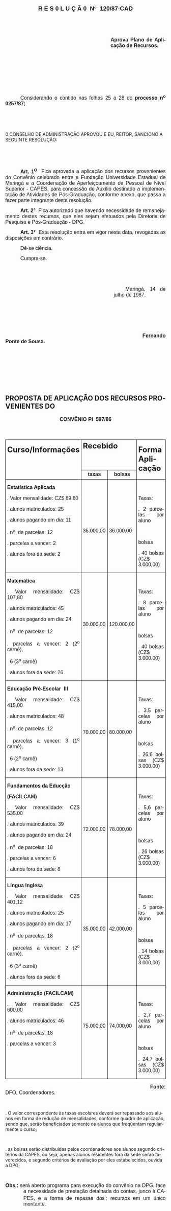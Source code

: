 <body lang=PT-BR style='tab-interval:35.4pt'>

<div class=Section1>

<p class=MsoNormal align=center style='text-align:center'><b style='mso-bidi-font-weight:
normal'><span style='font-size:14.0pt;mso-bidi-font-size:10.0pt;font-family:
Arial'>R E S 0 L U Ç Ã 0<span style="mso-spacerun: yes">  </span>N°<span
style="mso-spacerun: yes">  </span>120/87-CAD<o:p></o:p></span></b></p>

<p class=MsoNormal style='text-align:justify'><b><span style='font-size:12.0pt;
mso-bidi-font-size:10.0pt;font-family:Arial'><![if !supportEmptyParas]>&nbsp;<![endif]><o:p></o:p></span></b></p>

<p class=MsoNormal style='text-align:justify'><b><span style='font-size:12.0pt;
mso-bidi-font-size:10.0pt;font-family:Arial'><![if !supportEmptyParas]>&nbsp;<![endif]><o:p></o:p></span></b></p>

<p class=MsoNormal style='margin-left:248.1pt;text-align:justify'><b><span
style='font-size:12.0pt;mso-bidi-font-size:10.0pt;font-family:Arial'>Aprova
Plano de Aplicação de Recursos.<o:p></o:p></span></b></p>

<p class=MsoNormal style='text-align:justify'><span style='font-size:12.0pt;
mso-bidi-font-size:10.0pt;font-family:Arial'><![if !supportEmptyParas]>&nbsp;<![endif]><o:p></o:p></span></p>

<p class=MsoNormal style='text-align:justify'><span style='font-size:12.0pt;
mso-bidi-font-size:10.0pt;font-family:Arial'><![if !supportEmptyParas]>&nbsp;<![endif]><o:p></o:p></span></p>

<p class=MsoNormal style='text-align:justify'><span style='font-size:12.0pt;
mso-bidi-font-size:10.0pt;font-family:Arial'><![if !supportEmptyParas]>&nbsp;<![endif]><o:p></o:p></span></p>

<p class=MsoNormal style='text-align:justify'><span style='font-size:12.0pt;
mso-bidi-font-size:10.0pt;font-family:Arial'><![if !supportEmptyParas]>&nbsp;<![endif]><o:p></o:p></span></p>

<p class=MsoNormal style='text-align:justify;text-indent:35.4pt'><span
style='font-size:12.0pt;mso-bidi-font-size:10.0pt;font-family:Arial'>Considerando
o contido nas folhas 25 a 28 do <b>processo n<sup>o</sup> 0257/87;<o:p></o:p></b></span></p>

<p class=MsoNormal style='text-align:justify'><span style='font-size:12.0pt;
mso-bidi-font-size:10.0pt;font-family:Arial'><![if !supportEmptyParas]>&nbsp;<![endif]><o:p></o:p></span></p>

<p class=MsoNormal style='text-align:justify'><span style='font-size:12.0pt;
mso-bidi-font-size:10.0pt;font-family:Arial'><![if !supportEmptyParas]>&nbsp;<![endif]><o:p></o:p></span></p>

<p class=MsoBodyTextIndent>0 CONSELHO DE ADMINISTRAÇÃO APROVOU E EU, REITOR,
SANCIONO A SEGUINTE RESOLUÇÃO:</p>

<p class=MsoNormal style='text-align:justify'><span style='font-size:12.0pt;
mso-bidi-font-size:10.0pt;font-family:Arial'><![if !supportEmptyParas]>&nbsp;<![endif]><o:p></o:p></span></p>

<p class=MsoNormal style='text-align:justify'><span style='font-size:12.0pt;
mso-bidi-font-size:10.0pt;font-family:Arial'><![if !supportEmptyParas]>&nbsp;<![endif]><o:p></o:p></span></p>

<p class=MsoNormal style='text-align:justify;text-indent:35.4pt'><b><span
style='font-size:12.0pt;mso-bidi-font-size:10.0pt;font-family:Arial'>Art. 1<sup>O</sup></span></b><span
style='font-size:12.0pt;mso-bidi-font-size:10.0pt;font-family:Arial'><span
style="mso-spacerun: yes">  </span>Fica aprovada a aplicação dos recursos
provenientes do Convênio celebrado entre a Fundação Universidade Estadual de
Maringá e a Coordenação de Aperfeiçoamento de Pessoal de Nível Superior -
CAPES, para concessão de Auxílio destinado a implementação de Atividades de
Pós-Graduação, conforme anexo, que passa a fazer parte integrante desta
resolução.<o:p></o:p></span></p>

<p class=MsoNormal style='text-align:justify;text-indent:35.4pt'><b><span
style='font-size:12.0pt;mso-bidi-font-size:10.0pt;font-family:Arial'>Art. 2°</span></b><span
style='font-size:12.0pt;mso-bidi-font-size:10.0pt;font-family:Arial'><span
style="mso-spacerun: yes">  </span>Fica autorizado que havendo necessidade de
remanejamento destes recursos, que eles sejam efetuados pela Diretoria de
Pesquisa e Pós-Graduação - DPG.<o:p></o:p></span></p>

<p class=MsoNormal style='text-align:justify;text-indent:35.4pt'><b><span
style='font-size:12.0pt;mso-bidi-font-size:10.0pt;font-family:Arial'>Art. 3°</span></b><span
style='font-size:12.0pt;mso-bidi-font-size:10.0pt;font-family:Arial'><span
style="mso-spacerun: yes">  </span>Esta resolução entra em vigor nesta data,
revogadas as disposições em contrário.<o:p></o:p></span></p>

<p class=MsoNormal style='text-align:justify;text-indent:35.4pt'><span
style='font-size:12.0pt;mso-bidi-font-size:10.0pt;font-family:Arial'>Dê-se
ciência.<o:p></o:p></span></p>

<p class=MsoNormal style='text-align:justify;text-indent:35.4pt'><span
style='font-size:12.0pt;mso-bidi-font-size:10.0pt;font-family:Arial'>Cumpra-se.<o:p></o:p></span></p>

<p class=MsoNormal style='margin-left:266.7pt;text-align:justify'><span
style='font-size:12.0pt;mso-bidi-font-size:10.0pt;font-family:Arial'><![if !supportEmptyParas]>&nbsp;<![endif]><o:p></o:p></span></p>

<p class=MsoNormal style='margin-left:266.7pt;text-align:justify'><span
style='font-size:12.0pt;mso-bidi-font-size:10.0pt;font-family:Arial'><![if !supportEmptyParas]>&nbsp;<![endif]><o:p></o:p></span></p>

<p class=MsoNormal style='margin-left:255.6pt;text-align:justify;text-indent:
27.6pt'><span style='font-size:12.0pt;mso-bidi-font-size:10.0pt;font-family:
Arial'>Maringá, 14 de julho de 1987.<o:p></o:p></span></p>

<p class=MsoNormal style='text-align:justify'><span style='font-size:12.0pt;
mso-bidi-font-size:10.0pt;font-family:Arial'><![if !supportEmptyParas]>&nbsp;<![endif]><o:p></o:p></span></p>

<p class=MsoNormal style='text-align:justify'><span style='font-size:12.0pt;
mso-bidi-font-size:10.0pt;font-family:Arial'><![if !supportEmptyParas]>&nbsp;<![endif]><o:p></o:p></span></p>

<p class=MsoNormal style='text-align:justify'><span style='font-size:12.0pt;
mso-bidi-font-size:10.0pt;font-family:Arial'><![if !supportEmptyParas]>&nbsp;<![endif]><o:p></o:p></span></p>

<p class=MsoNormal style='text-align:justify'><span style='font-size:12.0pt;
mso-bidi-font-size:10.0pt;font-family:Arial'><span style='mso-tab-count:8'>                                                                                              </span><b>Fernando
Ponte de Sousa.<o:p></o:p></b></span></p>

<p class=MsoNormal style='text-align:justify'><span style='font-size:12.0pt;
mso-bidi-font-size:10.0pt;font-family:Arial'><![if !supportEmptyParas]>&nbsp;<![endif]><o:p></o:p></span></p>

<p class=MsoNormal style='text-align:justify'><span style='font-size:12.0pt;
mso-bidi-font-size:10.0pt;font-family:Arial'><![if !supportEmptyParas]>&nbsp;<![endif]><o:p></o:p></span></p>

<span style='font-size:12.0pt;mso-bidi-font-size:10.0pt;font-family:Arial;
mso-fareast-font-family:"Times New Roman";mso-ansi-language:PT-BR;mso-fareast-language:
PT-BR;mso-bidi-language:AR-SA'><br clear=all style='mso-special-character:line-break;
page-break-before:always'>
</span>

<p class=MsoNormal style='text-align:justify'><![if !supportEmptyParas]>&nbsp;<![endif]><span
style='font-size:12.0pt;mso-bidi-font-size:10.0pt;font-family:Arial'><o:p></o:p></span></p>

<h2>PROPOSTA DE APLICAÇÃO DOS RECURSOS PROVENIENTES DO</h2>

<p class=MsoNormal align=center style='text-align:center'><b><span
style='font-size:12.0pt;mso-bidi-font-size:10.0pt;font-family:Arial'>CONVÊNIO
PI  597/86<o:p></o:p></span></b></p>

<p class=MsoNormal style='text-align:justify'><span style='font-size:12.0pt;
mso-bidi-font-size:10.0pt;font-family:Arial'><![if !supportEmptyParas]>&nbsp;<![endif]><o:p></o:p></span></p>

<table border=1 cellspacing=0 cellpadding=0 style='border-collapse:collapse;
 border:none;mso-border-alt:solid windowtext .5pt;mso-padding-alt:0cm 3.5pt 0cm 3.5pt'>
 <tr>
  <td width=213 rowspan=2 valign=top style='width:159.45pt;border:solid windowtext .5pt;
  padding:0cm 3.5pt 0cm 3.5pt'>
  <h2 style='margin-top:12.0pt'>Curso/Informações</h2>
  </td>
  <td width=198 colspan=2 valign=top style='width:148.85pt;border:solid windowtext .5pt;
  border-left:none;mso-border-left-alt:solid windowtext .5pt;padding:0cm 3.5pt 0cm 3.5pt'>
  <h2 style='margin-top:3.0pt;margin-right:0cm;margin-bottom:3.0pt;margin-left:
  0cm'>Recebido</h2>
  </td>
  <td width=203 rowspan=2 valign=top style='width:152.3pt;border:solid windowtext .5pt;
  border-left:none;mso-border-left-alt:solid windowtext .5pt;padding:0cm 3.5pt 0cm 3.5pt'>
  <h2 style='margin-top:12.0pt'>Forma Aplicação</h2>
  </td>
 </tr>
 <tr style='height:22.15pt'>
  <td width=95 valign=top style='width:71.6pt;border-top:none;border-left:none;
  border-bottom:solid windowtext .5pt;border-right:solid windowtext .5pt;
  mso-border-top-alt:solid windowtext .5pt;mso-border-left-alt:solid windowtext .5pt;
  padding:0cm 3.5pt 0cm 3.5pt;height:22.15pt'>
  <p class=MsoNormal align=center style='margin-top:3.0pt;margin-right:0cm;
  margin-bottom:3.0pt;margin-left:0cm;text-align:center'><b><span
  style='font-size:12.0pt;mso-bidi-font-size:10.0pt;font-family:Arial'>taxas<o:p></o:p></span></b></p>
  </td>
  <td width=103 valign=top style='width:77.25pt;border-top:none;border-left:
  none;border-bottom:solid windowtext .5pt;border-right:solid windowtext .5pt;
  mso-border-top-alt:solid windowtext .5pt;mso-border-left-alt:solid windowtext .5pt;
  padding:0cm 3.5pt 0cm 3.5pt;height:22.15pt'>
  <p class=MsoNormal align=center style='margin-top:3.0pt;margin-right:0cm;
  margin-bottom:3.0pt;margin-left:0cm;text-align:center'><b><span
  style='font-size:12.0pt;mso-bidi-font-size:10.0pt;font-family:Arial'>bolsas<o:p></o:p></span></b></p>
  </td>
 </tr>
 <tr>
  <td width=213 valign=top style='width:159.45pt;border:solid windowtext .5pt;
  border-top:none;mso-border-top-alt:solid windowtext .5pt;padding:0cm 3.5pt 0cm 3.5pt'>
  <p class=MsoNormal style='text-align:justify'><b><span style='font-family:
  Arial'>Estatística Aplicada<o:p></o:p></span></b></p>
  <p class=MsoNormal style='text-align:justify'><span style='font-family:Arial'>.
  Valor mensalidade: CZ$ 89,80<o:p></o:p></span></p>
  <p class=MsoNormal style='text-align:justify'><span style='font-family:Arial'>.
  alunos matriculados: 25<o:p></o:p></span></p>
  <p class=MsoNormal style='text-align:justify'><span style='font-family:Arial'>.
  alunos pagando em dia: 11<o:p></o:p></span></p>
  <p class=MsoNormal style='text-align:justify'><span style='font-family:Arial'>.
  n<sup>o</sup><span style="mso-spacerun: yes">  </span>de parcelas: 12<o:p></o:p></span></p>
  <p class=MsoNormal style='text-align:justify'><span style='font-family:Arial'>.
  parcelas a vencer: 2<o:p></o:p></span></p>
  <p class=MsoNormal style='text-align:justify'><span style='font-family:Arial'>.
  alunos fora da sede: 2<o:p></o:p></span></p>
  </td>
  <td width=95 valign=top style='width:71.6pt;border-top:none;border-left:none;
  border-bottom:solid windowtext .5pt;border-right:solid windowtext .5pt;
  mso-border-top-alt:solid windowtext .5pt;mso-border-left-alt:solid windowtext .5pt;
  padding:0cm 3.5pt 0cm 3.5pt'>
  <p class=MsoNormal style='text-align:justify'><span style='font-family:Arial'><![if !supportEmptyParas]>&nbsp;<![endif]><o:p></o:p></span></p>
  <p class=MsoNormal style='text-align:justify'><span style='font-family:Arial'><![if !supportEmptyParas]>&nbsp;<![endif]><o:p></o:p></span></p>
  <p class=MsoNormal style='text-align:justify'><span style='font-family:Arial'><![if !supportEmptyParas]>&nbsp;<![endif]><o:p></o:p></span></p>
  <p class=MsoNormal style='text-align:justify'><span style='font-family:Arial'><![if !supportEmptyParas]>&nbsp;<![endif]><o:p></o:p></span></p>
  <p class=MsoNormal style='text-align:justify'><span style='font-family:Arial'>36.000,00<o:p></o:p></span></p>
  </td>
  <td width=103 valign=top style='width:77.25pt;border-top:none;border-left:
  none;border-bottom:solid windowtext .5pt;border-right:solid windowtext .5pt;
  mso-border-top-alt:solid windowtext .5pt;mso-border-left-alt:solid windowtext .5pt;
  padding:0cm 3.5pt 0cm 3.5pt'>
  <p class=MsoNormal style='text-align:justify'><span style='font-family:Arial'><![if !supportEmptyParas]>&nbsp;<![endif]><o:p></o:p></span></p>
  <p class=MsoNormal style='text-align:justify'><span style='font-family:Arial'><![if !supportEmptyParas]>&nbsp;<![endif]><o:p></o:p></span></p>
  <p class=MsoNormal style='text-align:justify'><span style='font-family:Arial'><![if !supportEmptyParas]>&nbsp;<![endif]><o:p></o:p></span></p>
  <p class=MsoNormal style='text-align:justify'><span style='font-family:Arial'><![if !supportEmptyParas]>&nbsp;<![endif]><o:p></o:p></span></p>
  <p class=MsoNormal style='text-align:justify'><span style='font-family:Arial'>36.000,00<o:p></o:p></span></p>
  </td>
  <td width=203 valign=top style='width:152.3pt;border-top:none;border-left:
  none;border-bottom:solid windowtext .5pt;border-right:solid windowtext .5pt;
  mso-border-top-alt:solid windowtext .5pt;mso-border-left-alt:solid windowtext .5pt;
  padding:0cm 3.5pt 0cm 3.5pt'>
  <p class=MsoNormal style='text-align:justify'><span style='font-family:Arial'><![if !supportEmptyParas]>&nbsp;<![endif]><o:p></o:p></span></p>
  <p class=MsoNormal style='text-align:justify'><span style='font-family:Arial'>Taxas:<o:p></o:p></span></p>
  <p class=MsoNormal style='text-align:justify'><span style='font-family:Arial'>.
  2 parcelas por aluno<o:p></o:p></span></p>
  <p class=MsoNormal style='text-align:justify'><span style='font-family:Arial'><![if !supportEmptyParas]>&nbsp;<![endif]><o:p></o:p></span></p>
  <p class=MsoNormal style='text-align:justify'><span style='font-family:Arial'>bolsas<o:p></o:p></span></p>
  <p class=MsoNormal style='text-align:justify'><span style='font-family:Arial'>.
  40 bolsas (CZ$ 3.000,00)<o:p></o:p></span></p>
  </td>
 </tr>
 <tr>
  <td width=213 valign=top style='width:159.45pt;border:solid windowtext .5pt;
  border-top:none;mso-border-top-alt:solid windowtext .5pt;padding:0cm 3.5pt 0cm 3.5pt'>
  <p class=MsoNormal style='text-align:justify'><b><span style='font-family:
  Arial'>Matemática<o:p></o:p></span></b></p>
  <p class=MsoNormal style='text-align:justify'><span style='font-family:Arial'>.
  Valor mensalidade: CZ$ 107,80<o:p></o:p></span></p>
  <p class=MsoNormal style='text-align:justify'><span style='font-family:Arial'>.
  alunos matriculados: 45<o:p></o:p></span></p>
  <p class=MsoNormal style='text-align:justify'><span style='font-family:Arial'>.
  alunos pagando em dia: 24<o:p></o:p></span></p>
  <p class=MsoNormal style='text-align:justify'><span style='font-family:Arial'>.
  n<sup>o</sup><span style="mso-spacerun: yes">  </span>de parcelas: 12<o:p></o:p></span></p>
  <p class=MsoNormal style='text-align:justify'><span style='font-family:Arial'>.
  parcelas a vencer: 2 (2<sup>o</sup> carnê),<o:p></o:p></span></p>
  <p class=MsoNormal style='text-align:justify'><span style='font-family:Arial'><span
  style="mso-spacerun: yes">  </span>6 (3<sup>o</sup> carnê)<o:p></o:p></span></p>
  <p class=MsoNormal style='text-align:justify'><span style='font-family:Arial'>.
  alunos fora da sede: 26<o:p></o:p></span></p>
  </td>
  <td width=95 valign=top style='width:71.6pt;border-top:none;border-left:none;
  border-bottom:solid windowtext .5pt;border-right:solid windowtext .5pt;
  mso-border-top-alt:solid windowtext .5pt;mso-border-left-alt:solid windowtext .5pt;
  padding:0cm 3.5pt 0cm 3.5pt'>
  <p class=MsoNormal style='text-align:justify'><span style='font-family:Arial'><![if !supportEmptyParas]>&nbsp;<![endif]><o:p></o:p></span></p>
  <p class=MsoNormal style='text-align:justify'><span style='font-family:Arial'><![if !supportEmptyParas]>&nbsp;<![endif]><o:p></o:p></span></p>
  <p class=MsoNormal style='text-align:justify'><span style='font-family:Arial'><![if !supportEmptyParas]>&nbsp;<![endif]><o:p></o:p></span></p>
  <p class=MsoNormal style='text-align:justify'><span style='font-family:Arial'><![if !supportEmptyParas]>&nbsp;<![endif]><o:p></o:p></span></p>
  <p class=MsoNormal style='text-align:justify'><span style='font-family:Arial'>30.000,00<o:p></o:p></span></p>
  </td>
  <td width=103 valign=top style='width:77.25pt;border-top:none;border-left:
  none;border-bottom:solid windowtext .5pt;border-right:solid windowtext .5pt;
  mso-border-top-alt:solid windowtext .5pt;mso-border-left-alt:solid windowtext .5pt;
  padding:0cm 3.5pt 0cm 3.5pt'>
  <p class=MsoNormal style='text-align:justify'><span style='font-family:Arial'><![if !supportEmptyParas]>&nbsp;<![endif]><o:p></o:p></span></p>
  <p class=MsoNormal style='text-align:justify'><span style='font-family:Arial'><![if !supportEmptyParas]>&nbsp;<![endif]><o:p></o:p></span></p>
  <p class=MsoNormal style='text-align:justify'><span style='font-family:Arial'><![if !supportEmptyParas]>&nbsp;<![endif]><o:p></o:p></span></p>
  <p class=MsoNormal style='text-align:justify'><span style='font-family:Arial'><![if !supportEmptyParas]>&nbsp;<![endif]><o:p></o:p></span></p>
  <p class=MsoNormal style='text-align:justify'><span style='font-family:Arial'>120.000,00<o:p></o:p></span></p>
  </td>
  <td width=203 valign=top style='width:152.3pt;border-top:none;border-left:
  none;border-bottom:solid windowtext .5pt;border-right:solid windowtext .5pt;
  mso-border-top-alt:solid windowtext .5pt;mso-border-left-alt:solid windowtext .5pt;
  padding:0cm 3.5pt 0cm 3.5pt'>
  <p class=MsoNormal style='text-align:justify'><span style='font-family:Arial'><![if !supportEmptyParas]>&nbsp;<![endif]><o:p></o:p></span></p>
  <p class=MsoNormal style='text-align:justify'><span style='font-family:Arial'>Taxas:<o:p></o:p></span></p>
  <p class=MsoNormal style='text-align:justify'><span style='font-family:Arial'>.
  8 parcelas por aluno<o:p></o:p></span></p>
  <p class=MsoNormal style='text-align:justify'><span style='font-family:Arial'><![if !supportEmptyParas]>&nbsp;<![endif]><o:p></o:p></span></p>
  <p class=MsoNormal style='text-align:justify'><span style='font-family:Arial'>bolsas<o:p></o:p></span></p>
  <p class=MsoNormal style='text-align:justify'><span style='font-family:Arial'>.
  40 bolsas (CZ$ 3.000,00)<o:p></o:p></span></p>
  </td>
 </tr>
 <tr>
  <td width=213 valign=top style='width:159.45pt;border:solid windowtext .5pt;
  border-top:none;mso-border-top-alt:solid windowtext .5pt;padding:0cm 3.5pt 0cm 3.5pt'>
  <p class=MsoNormal style='text-align:justify'><b><span style='font-family:
  Arial'>Educação Pré-Escolar<span style="mso-spacerun: yes">  </span>III<o:p></o:p></span></b></p>
  <p class=MsoNormal style='text-align:justify'><span style='font-family:Arial'>.
  Valor mensalidade: CZ$ 415,00<o:p></o:p></span></p>
  <p class=MsoNormal style='text-align:justify'><span style='font-family:Arial'>.
  alunos matriculados: 48<o:p></o:p></span></p>
  <p class=MsoNormal style='text-align:justify'><span style='font-family:Arial'>.
  n<sup>o</sup><span style="mso-spacerun: yes">  </span>de parcelas: 12<o:p></o:p></span></p>
  <p class=MsoNormal style='text-align:justify'><span style='font-family:Arial'>.
  parcelas a vencer: 3 (1<sup>o</sup> carnê), <o:p></o:p></span></p>
  <p class=MsoNormal style='text-align:justify'><span style='font-family:Arial'><span
  style="mso-spacerun: yes">  </span>6 (2<sup>o</sup> carnê)<o:p></o:p></span></p>
  <p class=MsoNormal style='text-align:justify'><span style='font-family:Arial'>.
  alunos fora da sede: 13<o:p></o:p></span></p>
  </td>
  <td width=95 valign=top style='width:71.6pt;border-top:none;border-left:none;
  border-bottom:solid windowtext .5pt;border-right:solid windowtext .5pt;
  mso-border-top-alt:solid windowtext .5pt;mso-border-left-alt:solid windowtext .5pt;
  padding:0cm 3.5pt 0cm 3.5pt'>
  <p class=MsoNormal style='text-align:justify'><span style='font-family:Arial'><![if !supportEmptyParas]>&nbsp;<![endif]><o:p></o:p></span></p>
  <p class=MsoNormal style='text-align:justify'><span style='font-family:Arial'><![if !supportEmptyParas]>&nbsp;<![endif]><o:p></o:p></span></p>
  <p class=MsoNormal style='text-align:justify'><span style='font-family:Arial'><![if !supportEmptyParas]>&nbsp;<![endif]><o:p></o:p></span></p>
  <p class=MsoNormal style='text-align:justify'><span style='font-family:Arial'><![if !supportEmptyParas]>&nbsp;<![endif]><o:p></o:p></span></p>
  <p class=MsoNormal style='text-align:justify'><span style='font-family:Arial'>70.000,00<o:p></o:p></span></p>
  </td>
  <td width=103 valign=top style='width:77.25pt;border-top:none;border-left:
  none;border-bottom:solid windowtext .5pt;border-right:solid windowtext .5pt;
  mso-border-top-alt:solid windowtext .5pt;mso-border-left-alt:solid windowtext .5pt;
  padding:0cm 3.5pt 0cm 3.5pt'>
  <p class=MsoNormal style='text-align:justify'><span style='font-family:Arial'><![if !supportEmptyParas]>&nbsp;<![endif]><o:p></o:p></span></p>
  <p class=MsoNormal style='text-align:justify'><span style='font-family:Arial'><![if !supportEmptyParas]>&nbsp;<![endif]><o:p></o:p></span></p>
  <p class=MsoNormal style='text-align:justify'><span style='font-family:Arial'><![if !supportEmptyParas]>&nbsp;<![endif]><o:p></o:p></span></p>
  <p class=MsoNormal style='text-align:justify'><span style='font-family:Arial'><![if !supportEmptyParas]>&nbsp;<![endif]><o:p></o:p></span></p>
  <p class=MsoNormal style='text-align:justify'><span style='font-family:Arial'>80.000,00<o:p></o:p></span></p>
  </td>
  <td width=203 valign=top style='width:152.3pt;border-top:none;border-left:
  none;border-bottom:solid windowtext .5pt;border-right:solid windowtext .5pt;
  mso-border-top-alt:solid windowtext .5pt;mso-border-left-alt:solid windowtext .5pt;
  padding:0cm 3.5pt 0cm 3.5pt'>
  <p class=MsoNormal style='text-align:justify'><span style='font-family:Arial'><![if !supportEmptyParas]>&nbsp;<![endif]><o:p></o:p></span></p>
  <p class=MsoNormal style='text-align:justify'><span style='font-family:Arial'>Taxas:<o:p></o:p></span></p>
  <p class=MsoNormal style='text-align:justify'><span style='font-family:Arial'>.
  3.5 parcelas por aluno<o:p></o:p></span></p>
  <p class=MsoNormal style='text-align:justify'><span style='font-family:Arial'><![if !supportEmptyParas]>&nbsp;<![endif]><o:p></o:p></span></p>
  <p class=MsoNormal style='text-align:justify'><span style='font-family:Arial'>bolsas<o:p></o:p></span></p>
  <p class=MsoNormal style='text-align:justify'><span style='font-family:Arial'>.
  26,6 bolsas (CZ$ 3.000,00)<o:p></o:p></span></p>
  </td>
 </tr>
 <tr>
  <td width=213 valign=top style='width:159.45pt;border:solid windowtext .5pt;
  border-top:none;mso-border-top-alt:solid windowtext .5pt;padding:0cm 3.5pt 0cm 3.5pt'>
  <p class=MsoNormal style='text-align:justify'><b><span style='font-family:
  Arial'>Fundamentos da Educção<o:p></o:p></span></b></p>
  <p class=MsoNormal style='text-align:justify'><b><span style='font-family:
  Arial'>(FACILCAM)<o:p></o:p></span></b></p>
  <p class=MsoNormal style='text-align:justify'><span style='font-family:Arial'>.
  Valor mensalidade: CZ$ 535,00<o:p></o:p></span></p>
  <p class=MsoNormal style='text-align:justify'><span style='font-family:Arial'>.
  alunos matriculados: 39<o:p></o:p></span></p>
  <p class=MsoNormal style='text-align:justify'><span style='font-family:Arial'>.
  alunos pagando em dia: 24<o:p></o:p></span></p>
  <p class=MsoNormal style='text-align:justify'><span style='font-family:Arial'>.
  n<sup>o</sup><span style="mso-spacerun: yes">  </span>de parcelas: 18<o:p></o:p></span></p>
  <p class=MsoNormal style='text-align:justify'><span style='font-family:Arial'>.
  parcelas a vencer: 6<o:p></o:p></span></p>
  <p class=MsoNormal style='text-align:justify'><span style='font-family:Arial'>.
  alunos fora da sede: 8<o:p></o:p></span></p>
  </td>
  <td width=95 valign=top style='width:71.6pt;border-top:none;border-left:none;
  border-bottom:solid windowtext .5pt;border-right:solid windowtext .5pt;
  mso-border-top-alt:solid windowtext .5pt;mso-border-left-alt:solid windowtext .5pt;
  padding:0cm 3.5pt 0cm 3.5pt'>
  <p class=MsoNormal style='text-align:justify'><span style='font-family:Arial'><![if !supportEmptyParas]>&nbsp;<![endif]><o:p></o:p></span></p>
  <p class=MsoNormal style='text-align:justify'><span style='font-family:Arial'><![if !supportEmptyParas]>&nbsp;<![endif]><o:p></o:p></span></p>
  <p class=MsoNormal style='text-align:justify'><span style='font-family:Arial'><![if !supportEmptyParas]>&nbsp;<![endif]><o:p></o:p></span></p>
  <p class=MsoNormal style='text-align:justify'><span style='font-family:Arial'><![if !supportEmptyParas]>&nbsp;<![endif]><o:p></o:p></span></p>
  <p class=MsoNormal style='text-align:justify'><span style='font-family:Arial'>72.000,00<o:p></o:p></span></p>
  </td>
  <td width=103 valign=top style='width:77.25pt;border-top:none;border-left:
  none;border-bottom:solid windowtext .5pt;border-right:solid windowtext .5pt;
  mso-border-top-alt:solid windowtext .5pt;mso-border-left-alt:solid windowtext .5pt;
  padding:0cm 3.5pt 0cm 3.5pt'>
  <p class=MsoNormal style='text-align:justify'><span style='font-family:Arial'><![if !supportEmptyParas]>&nbsp;<![endif]><o:p></o:p></span></p>
  <p class=MsoNormal style='text-align:justify'><span style='font-family:Arial'><![if !supportEmptyParas]>&nbsp;<![endif]><o:p></o:p></span></p>
  <p class=MsoNormal style='text-align:justify'><span style='font-family:Arial'><![if !supportEmptyParas]>&nbsp;<![endif]><o:p></o:p></span></p>
  <p class=MsoNormal style='text-align:justify'><span style='font-family:Arial'><![if !supportEmptyParas]>&nbsp;<![endif]><o:p></o:p></span></p>
  <p class=MsoNormal style='text-align:justify'><span style='font-family:Arial'>78.000,00<o:p></o:p></span></p>
  </td>
  <td width=203 valign=top style='width:152.3pt;border-top:none;border-left:
  none;border-bottom:solid windowtext .5pt;border-right:solid windowtext .5pt;
  mso-border-top-alt:solid windowtext .5pt;mso-border-left-alt:solid windowtext .5pt;
  padding:0cm 3.5pt 0cm 3.5pt'>
  <p class=MsoNormal style='text-align:justify'><span style='font-family:Arial'><![if !supportEmptyParas]>&nbsp;<![endif]><o:p></o:p></span></p>
  <p class=MsoNormal style='text-align:justify'><span style='font-family:Arial'>Taxas:<o:p></o:p></span></p>
  <p class=MsoNormal style='text-align:justify'><span style='font-family:Arial'>.
  5,6 parcelas por aluno<o:p></o:p></span></p>
  <p class=MsoNormal style='text-align:justify'><span style='font-family:Arial'><![if !supportEmptyParas]>&nbsp;<![endif]><o:p></o:p></span></p>
  <p class=MsoNormal style='text-align:justify'><span style='font-family:Arial'>bolsas<o:p></o:p></span></p>
  <p class=MsoNormal style='text-align:justify'><span style='font-family:Arial'>.
  26 bolsas (CZ$ 3.000,00)<o:p></o:p></span></p>
  </td>
 </tr>
 <tr>
  <td width=213 valign=top style='width:159.45pt;border:solid windowtext .5pt;
  border-top:none;mso-border-top-alt:solid windowtext .5pt;padding:0cm 3.5pt 0cm 3.5pt'>
  <p class=MsoNormal style='text-align:justify'><b><span style='font-family:
  Arial'>Língua Inglesa<o:p></o:p></span></b></p>
  <p class=MsoNormal style='text-align:justify'><span style='font-family:Arial'>.
  Valor mensalidade: CZ$ 401,12<o:p></o:p></span></p>
  <p class=MsoNormal style='text-align:justify'><span style='font-family:Arial'>.
  alunos matriculados: 25<o:p></o:p></span></p>
  <p class=MsoNormal style='text-align:justify'><span style='font-family:Arial'>.
  alunos pagando em dia: 17<o:p></o:p></span></p>
  <p class=MsoNormal style='text-align:justify'><span style='font-family:Arial'>.
  n<sup>o</sup> <span style="mso-spacerun: yes"> </span>de parcelas: 18<o:p></o:p></span></p>
  <p class=MsoNormal style='text-align:justify'><span style='font-family:Arial'>.
  parcelas a vencer: 2 (2<sup>o</sup> carnê),<o:p></o:p></span></p>
  <p class=MsoNormal style='text-align:justify'><span style='font-family:Arial'><span
  style="mso-spacerun: yes">  </span>6 (3<sup>o</sup> carnê)<o:p></o:p></span></p>
  <p class=MsoNormal style='text-align:justify'><span style='font-family:Arial'>.
  alunos fora da sede: 6<o:p></o:p></span></p>
  </td>
  <td width=95 valign=top style='width:71.6pt;border-top:none;border-left:none;
  border-bottom:solid windowtext .5pt;border-right:solid windowtext .5pt;
  mso-border-top-alt:solid windowtext .5pt;mso-border-left-alt:solid windowtext .5pt;
  padding:0cm 3.5pt 0cm 3.5pt'>
  <p class=MsoNormal style='text-align:justify'><span style='font-family:Arial'><![if !supportEmptyParas]>&nbsp;<![endif]><o:p></o:p></span></p>
  <p class=MsoNormal style='text-align:justify'><span style='font-family:Arial'><![if !supportEmptyParas]>&nbsp;<![endif]><o:p></o:p></span></p>
  <p class=MsoNormal style='text-align:justify'><span style='font-family:Arial'><![if !supportEmptyParas]>&nbsp;<![endif]><o:p></o:p></span></p>
  <p class=MsoNormal style='text-align:justify'><span style='font-family:Arial'><![if !supportEmptyParas]>&nbsp;<![endif]><o:p></o:p></span></p>
  <p class=MsoNormal style='text-align:justify'><span style='font-family:Arial'>35.000,00<o:p></o:p></span></p>
  </td>
  <td width=103 valign=top style='width:77.25pt;border-top:none;border-left:
  none;border-bottom:solid windowtext .5pt;border-right:solid windowtext .5pt;
  mso-border-top-alt:solid windowtext .5pt;mso-border-left-alt:solid windowtext .5pt;
  padding:0cm 3.5pt 0cm 3.5pt'>
  <p class=MsoNormal style='text-align:justify'><span style='font-family:Arial'><![if !supportEmptyParas]>&nbsp;<![endif]><o:p></o:p></span></p>
  <p class=MsoNormal style='text-align:justify'><span style='font-family:Arial'><![if !supportEmptyParas]>&nbsp;<![endif]><o:p></o:p></span></p>
  <p class=MsoNormal style='text-align:justify'><span style='font-family:Arial'><![if !supportEmptyParas]>&nbsp;<![endif]><o:p></o:p></span></p>
  <p class=MsoNormal style='text-align:justify'><span style='font-family:Arial'><![if !supportEmptyParas]>&nbsp;<![endif]><o:p></o:p></span></p>
  <p class=MsoNormal style='text-align:justify'><span style='font-family:Arial'>42.000,00<o:p></o:p></span></p>
  </td>
  <td width=203 valign=top style='width:152.3pt;border-top:none;border-left:
  none;border-bottom:solid windowtext .5pt;border-right:solid windowtext .5pt;
  mso-border-top-alt:solid windowtext .5pt;mso-border-left-alt:solid windowtext .5pt;
  padding:0cm 3.5pt 0cm 3.5pt'>
  <p class=MsoNormal style='text-align:justify'><span style='font-family:Arial'><![if !supportEmptyParas]>&nbsp;<![endif]><o:p></o:p></span></p>
  <p class=MsoNormal style='text-align:justify'><span style='font-family:Arial'>Taxas:<o:p></o:p></span></p>
  <p class=MsoNormal style='text-align:justify'><span style='font-family:Arial'>.
  5 parcelas por aluno<o:p></o:p></span></p>
  <p class=MsoNormal style='text-align:justify'><span style='font-family:Arial'><![if !supportEmptyParas]>&nbsp;<![endif]><o:p></o:p></span></p>
  <p class=MsoNormal style='text-align:justify'><span style='font-family:Arial'>bolsas<o:p></o:p></span></p>
  <p class=MsoNormal style='text-align:justify'><span style='font-family:Arial'>.
  14 bolsas (CZ$ 3.000,00)<o:p></o:p></span></p>
  </td>
 </tr>
 <tr>
  <td width=213 valign=top style='width:159.45pt;border:solid windowtext .5pt;
  border-top:none;mso-border-top-alt:solid windowtext .5pt;padding:0cm 3.5pt 0cm 3.5pt'>
  <p class=MsoNormal style='text-align:justify'><b><span style='font-family:
  Arial'>Administração (FACILCAM)</span></b><span style='font-family:Arial'><o:p></o:p></span></p>
  <p class=MsoNormal style='text-align:justify'><span style='font-family:Arial'>.
  Valor mensalidade: CZ$ 600,00<o:p></o:p></span></p>
  <p class=MsoNormal style='text-align:justify'><span style='font-family:Arial'>.
  alunos matriculados: 46<o:p></o:p></span></p>
  <p class=MsoNormal style='text-align:justify'><span style='font-family:Arial'>.
  n<sup>o</sup><span style="mso-spacerun: yes">  </span>de parcelas: 18<o:p></o:p></span></p>
  <p class=MsoNormal style='text-align:justify'><span style='font-family:Arial'>.
  parcelas a vencer: 3<o:p></o:p></span></p>
  <p class=MsoNormal style='text-align:justify'><![if !supportEmptyParas]>&nbsp;<![endif]><span
  style='font-family:Arial'><o:p></o:p></span></p>
  </td>
  <td width=95 valign=top style='width:71.6pt;border-top:none;border-left:none;
  border-bottom:solid windowtext .5pt;border-right:solid windowtext .5pt;
  mso-border-top-alt:solid windowtext .5pt;mso-border-left-alt:solid windowtext .5pt;
  padding:0cm 3.5pt 0cm 3.5pt'>
  <p class=MsoNormal style='text-align:justify'><span style='font-family:Arial'><![if !supportEmptyParas]>&nbsp;<![endif]><o:p></o:p></span></p>
  <p class=MsoNormal style='text-align:justify'><span style='font-family:Arial'><![if !supportEmptyParas]>&nbsp;<![endif]><o:p></o:p></span></p>
  <p class=MsoNormal style='text-align:justify'><span style='font-family:Arial'><![if !supportEmptyParas]>&nbsp;<![endif]><o:p></o:p></span></p>
  <p class=MsoNormal style='text-align:justify'><span style='font-family:Arial'>75.000,00<o:p></o:p></span></p>
  </td>
  <td width=103 valign=top style='width:77.25pt;border-top:none;border-left:
  none;border-bottom:solid windowtext .5pt;border-right:solid windowtext .5pt;
  mso-border-top-alt:solid windowtext .5pt;mso-border-left-alt:solid windowtext .5pt;
  padding:0cm 3.5pt 0cm 3.5pt'>
  <p class=MsoNormal style='text-align:justify'><span style='font-family:Arial'><![if !supportEmptyParas]>&nbsp;<![endif]><o:p></o:p></span></p>
  <p class=MsoNormal style='text-align:justify'><span style='font-family:Arial'><![if !supportEmptyParas]>&nbsp;<![endif]><o:p></o:p></span></p>
  <p class=MsoNormal style='text-align:justify'><span style='font-family:Arial'><![if !supportEmptyParas]>&nbsp;<![endif]><o:p></o:p></span></p>
  <p class=MsoNormal style='text-align:justify'><span style='font-family:Arial'>74.000,00<o:p></o:p></span></p>
  </td>
  <td width=203 valign=top style='width:152.3pt;border-top:none;border-left:
  none;border-bottom:solid windowtext .5pt;border-right:solid windowtext .5pt;
  mso-border-top-alt:solid windowtext .5pt;mso-border-left-alt:solid windowtext .5pt;
  padding:0cm 3.5pt 0cm 3.5pt'>
  <p class=MsoNormal style='text-align:justify'><span style='font-family:Arial'><![if !supportEmptyParas]>&nbsp;<![endif]><o:p></o:p></span></p>
  <p class=MsoNormal style='text-align:justify'><span style='font-family:Arial'>Taxas:<o:p></o:p></span></p>
  <p class=MsoNormal style='text-align:justify'><span style='font-family:Arial'>.
  2,7 parcelas por aluno<o:p></o:p></span></p>
  <p class=MsoNormal style='text-align:justify'><span style='font-family:Arial'><![if !supportEmptyParas]>&nbsp;<![endif]><o:p></o:p></span></p>
  <p class=MsoNormal style='text-align:justify'><span style='font-family:Arial'>bolsas<o:p></o:p></span></p>
  <p class=MsoNormal style='text-align:justify'><span style='font-family:Arial'>.
  24,7 bolsas (CZ$ 3.000,00)<o:p></o:p></span></p>
  </td>
 </tr>
</table>

<p class=MsoNormal style='margin-top:2.0pt;text-align:justify'><span
style='font-size:12.0pt;mso-bidi-font-size:10.0pt;font-family:Arial'><span
style='mso-tab-count:8'>                                                                                              </span><b>Fonte:</b>
DFO, Coordenadores.<o:p></o:p></span></p>

<p class=MsoNormal style='text-align:justify'><span style='font-size:12.0pt;
mso-bidi-font-size:10.0pt;font-family:Arial'><![if !supportEmptyParas]>&nbsp;<![endif]><o:p></o:p></span></p>

<p class=MsoBodyTextIndent2>. O valor correspondente às taxas escolares deverá
ser repassado aos alunos em forma de redução de mensalidades, conforme quadro
de aplicação, sendo que, serão beneficiados somente os alunos que freqüentam
regularmente o curso;</p>

<p class=MsoBodyTextIndent2><![if !supportEmptyParas]>&nbsp;<![endif]><o:p></o:p></p>

<p class=MsoBodyTextIndent2>. as bolsas serão distribuídas pelos coordenadores
aos alunos segundo critérios da CAPES, ou seja, apenas alunos residentes fora
da sede serão favorecidos, e segundo critérios de avaliação por eles
estabelecidos, ouvida a DPG;</p>

<p class=MsoNormal style='text-align:justify'><span style='font-size:12.0pt;
mso-bidi-font-size:10.0pt;font-family:Arial'><![if !supportEmptyParas]>&nbsp;<![endif]><o:p></o:p></span></p>

<p class=MsoNormal style='margin-left:42.55pt;text-align:justify;text-indent:
-42.55pt'><b><span style='font-size:12.0pt;mso-bidi-font-size:10.0pt;
font-family:Arial'>Obs.:</span></b><span style='font-size:12.0pt;mso-bidi-font-size:
10.0pt;font-family:Arial'> será aberto programa para execução do convênio na
DPG, face a necessidade de prestação detalhada do contas, junco à CAPES, e a
forma de repasse dos<sup>:</sup>: recursos em um único montante.<o:p></o:p></span></p>

<p class=MsoNormal style='text-align:justify'><span style='font-size:12.0pt;
mso-bidi-font-size:10.0pt;font-family:Arial'><![if !supportEmptyParas]>&nbsp;<![endif]><o:p></o:p></span></p>

<p class=MsoNormal style='text-align:justify'><span style='font-size:12.0pt;
mso-bidi-font-size:10.0pt;font-family:Arial'><![if !supportEmptyParas]>&nbsp;<![endif]><o:p></o:p></span></p>

<p class=MsoNormal style='text-align:justify'><span style='font-size:12.0pt;
mso-bidi-font-size:10.0pt;font-family:Arial'><![if !supportEmptyParas]>&nbsp;<![endif]><o:p></o:p></span></p>

<p class=MsoNormal style='text-align:justify'><span style='font-size:12.0pt;
mso-bidi-font-size:10.0pt;font-family:Arial'><![if !supportEmptyParas]>&nbsp;<![endif]><o:p></o:p></span></p>

<p class=MsoNormal style='text-align:justify'><span style='font-size:12.0pt;
mso-bidi-font-size:10.0pt;font-family:Arial'><![if !supportEmptyParas]>&nbsp;<![endif]><o:p></o:p></span></p>

<p class=MsoNormal style='text-align:justify'><span style='font-size:12.0pt;
mso-bidi-font-size:10.0pt;font-family:Arial'><![if !supportEmptyParas]>&nbsp;<![endif]><o:p></o:p></span></p>

<p class=MsoNormal style='text-align:justify'><span style='font-size:12.0pt;
mso-bidi-font-size:10.0pt;font-family:Arial'><![if !supportEmptyParas]>&nbsp;<![endif]><o:p></o:p></span></p>

<p class=MsoNormal style='text-align:justify'><span style='font-size:12.0pt;
mso-bidi-font-size:10.0pt;font-family:Arial'><![if !supportEmptyParas]>&nbsp;<![endif]><o:p></o:p></span></p>

<p class=MsoNormal style='text-align:justify'><span style='font-size:12.0pt;
mso-bidi-font-size:10.0pt;font-family:Arial'><![if !supportEmptyParas]>&nbsp;<![endif]><o:p></o:p></span></p>

<p class=MsoNormal style='text-align:justify'><span style='font-size:12.0pt;
mso-bidi-font-size:10.0pt;font-family:Arial'><![if !supportEmptyParas]>&nbsp;<![endif]><o:p></o:p></span></p>

<p class=MsoNormal style='text-align:justify'><span style='font-size:12.0pt;
mso-bidi-font-size:10.0pt;font-family:Arial'><![if !supportEmptyParas]>&nbsp;<![endif]><o:p></o:p></span></p>

<p class=MsoNormal style='text-align:justify'><span style='font-size:12.0pt;
mso-bidi-font-size:10.0pt;font-family:Arial'><![if !supportEmptyParas]>&nbsp;<![endif]><o:p></o:p></span></p>

<p class=MsoNormal style='text-align:justify'><span style='font-size:12.0pt;
mso-bidi-font-size:10.0pt;font-family:Arial'><![if !supportEmptyParas]>&nbsp;<![endif]><o:p></o:p></span></p>

<p class=MsoNormal style='text-align:justify'><span style='font-size:12.0pt;
mso-bidi-font-size:10.0pt;font-family:Arial'><![if !supportEmptyParas]>&nbsp;<![endif]><o:p></o:p></span></p>

</div>

</body>
